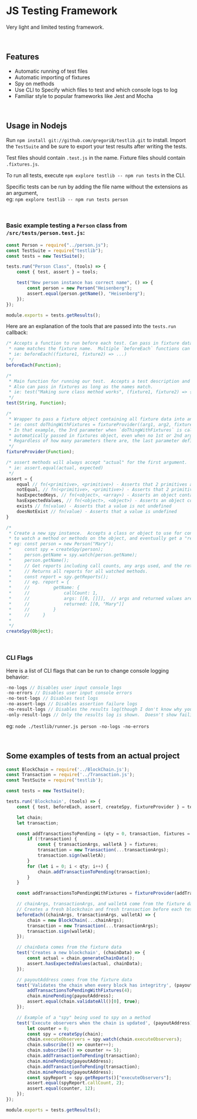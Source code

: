 # JS Testing Framework

Very light and limited testing framework.

<br>

## Features

* Automatic running of test files
* Automatic importing of fixtures
* Spy on methods
* Use CLI to Specify which files to test and which console logs to log
* Familiar style to popular frameworks like Jest and Mocha

<br>

## Usage in Nodejs

Run `npm install git://github.com/gregoriB/testlib.git` to install. Import the `TestSuite` and be sure to export your test results after writing the tests.

Test files should contain `.test.js` in the name.  Fixture files should contain `.fixtures.js`.

To run all tests, execute `npm explore testlib -- npm run tests` in the CLI.  

Specific tests can be run by adding the file name without the extensions
as an argument,
<br>
eg: `npm explore testlib -- npm run tests person`

<br>

### Basic example testing a `Person` class from `/src/tests/person.test.js`:
```js
const Person = require("../person.js");
const TestSuite = require("testlib");
const tests = new TestSuite();

tests.run("Person Class", (tools) => {
    const { test, assert } = tools;

    test("New person instance has correct name", () => {
        const person = new Person("Heisenberg");
        assert.equal(person.getName(), "Heisenberg");
    });
});

module.exports = tests.getResults();
```
Here are an explanation of the tools that are passed into the `tests.run` callback:

```js
/* Accepts a function to run before each test. Can pass in fixture data if the parameter
 * name matches the fixture name.  Multiple `beforeEach` functions can run before each test.
 * ie: beforeEach((fixture1, fixture2) => ...)
 */
beforeEach(Function);

/*
 * Main function for running our test.  Accepts a test description and the actual test in the callback.  
 * Also can pass in fixtures as long as the names match.
 * ie: test("Making sure class method works", (fixture1, fixture2) => { ... });
 */
test(String, Function);

/*
 * Wrapper to pass a fixture object containing all fixture data into any function as the last argument.
 * ie: const doThingWithFixtures = fixtureProvider((arg1, arg2, fixtures) => { ... }));
 * In that example, the 3rd parameter when `doThingWithFixtures` is called would always be the 
 * automatically passed in fixtures object, even when no 1st or 2nd arguments are passed in by the user. 
 * Regardless of how many parameters there are, the last parameter defined should represent the fixtures object.
 */ 
fixtureProvider(Function);

/* assert methods will always accept "actual" for the first argument.
 * ie: assert.equal(actual, expected) 
 */
assert = {
    equal // fn(<primitive>, <primitive>) - Asserts that 2 primitives are equal.
    notEqual, // fn(<primitive>, <primitive>) - Asserts that 2 primitives are not equal
    hasExpectedKeys, // fn(<object>, <array>) - Asserts an object contains all of the keys in a list
    hasExpectedValues, // fn(<object>, <object>) - Asserts an object contains values from a different object
    exists // fn(value) - Asserts that a value is not undefined
    doesNotExist // fn(value) - Asserts that a value is undefined
}

/*
 * Create a new spy instance.  Accepts a class or object to use for context. Then can be used
 * to watch a method or methods on the object, and eventually get a "report" of how they were used.
 * eg: const person = new Person("Mary");
 *     const spy = createSpy(person);
 *     person.getName = spy.watch(person.getName);
 *     person.getName();
 *     // Get reports including call counts, any args used, and the return values for each call.  
 *     // Returns all reports for all watched methods.
 *     const report = spy.getReports(); 
 *     // eg. report = {
 *     //         getName: { 
 *     //             callCount: 1, 
 *     //             args: [[0, []]],  // args and returned values are numbered for quick reference
 *     //             returned: [[0, "Mary"]]
 *     //         } 
 *     //     }
 * 
 */
createSpy(Object);
```
<br>

### CLI Flags

Here is a list of CLI flags that can be run to change console logging behavior:

```js
-no-logs // Disables user input console logs
-no-errors // Disables user input console errors
-no-test-logs // Disables test logs
-no-assert-logs // Disables assertion failure logs
-no-result-logs // Disables the results log(though I don't know why you'd want to do that)
-only-result-logs // Only the results log is shown.  Doesn't show failing test details.
```
eg: `node ./testlib/runner.js person -no-logs -no-errors`

<br>

## Some examples of tests from an actual project

```js
const BlockChain = require('../BlockChain.js');
const Transaction = require('../Transaction.js');
const TestSuite = require('testlib');

const tests = new TestSuite();

tests.run('Blockchain', (tools) => {
    const { test, beforeEach, assert, createSpy, fixtureProvider } = tools;

    let chain;
    let transaction;

    const addTransactionsToPending = (qty = 0, transaction, fixtures = {}) => {
        if (!transaction) {
            const { transactionArgs, walletA } = fixtures;
            transaction = new Transaction(...transactionArgs);
            transaction.sign(walletA);
        }
        for (let i = 0; i < qty; i++) {
            chain.addTransactionToPending(transaction);
        }
    }

    const addTransactionsToPendingWithFixtures = fixtureProvider(addTransactionsToPending);

    // chainArgs, transactionArgs, and walletA come from the fixture data
    // Creates a fresh blockchain and fresh transaction before each test
    beforeEach((chainArgs, transactionArgs, walletA) => {
        chain = new BlockChain(...chainArgs);
        transaction = new Transaction(...transactionArgs);
        transaction.sign(walletA);
    });

    // chainData comes from the fixture data
    test('Creates a new blockchain', (chainData) => {
        const actual = chain.generateChainData();
        assert.hasExpectedValues(actual, chainData);
    });

    // payoutAddress comes from the fixture data
    test('Validates the chain when every block has integritry', (payoutAddress) => {
        addTransactionsToPendingWithFixtures(4);
        chain.minePending(payoutAddress);
        assert.equal(chain.validateAll()[0], true);
    });

    // Example of a "spy" being used to spy on a method
    test('Execute observers when the chain is updated', (payoutAddress) => {
        let counter = 0;
        const spy = createSpy(chain);
        chain.executeObservers = spy.watch(chain.executeObservers);
        chain.subscribe(() => counter++);
        chain.subscribe(() => counter += 5);
        chain.addTransactionToPending(transaction);
        chain.minePending(payoutAddress);
        chain.addTransactionToPending(transaction);
        chain.minePending(payoutAddress);
        const spyReport = spy.getReports()["executeObservers"];
        assert.equal(spyReport.callCount, 2);
        assert.equal(counter, 12);
    });
});

module.exports = tests.getResults();
```